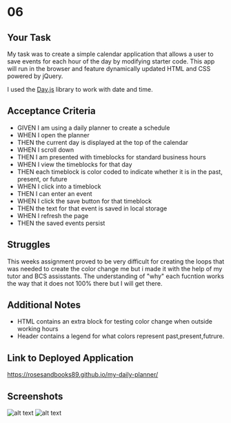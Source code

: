 # 06

## Your Task

My task was to create a simple calendar application that allows a user to save events for each hour of the day by modifying starter code. This app will run in the browser and feature dynamically updated HTML and CSS powered by jQuery.

I used the [Day.js](https://day.js.org/en/) library to work with date and time. 

## Acceptance Criteria

* GIVEN I am using a daily planner to create a schedule
* WHEN I open the planner
* THEN the current day is displayed at the top of the calendar
* WHEN I scroll down
* THEN I am presented with timeblocks for standard business hours
* WHEN I view the timeblocks for that day
* THEN each timeblock is color coded to indicate whether it is in the past, present, or future
* WHEN I click into a timeblock
* THEN I can enter an event
* WHEN I click the save button for that timeblock
* THEN the text for that event is saved in local storage
* WHEN I refresh the page
* THEN the saved events persist

## Struggles
This weeks assignment proved to be very difficult for creating the loops that was needed to create the color change me but i made it with the help of my tutor and BCS assisstants. The understanding of "why" each fucntion works the way that it does not 100% there but I will get there.  

## Additional Notes
* HTML contains an extra block for testing color change when outside working hours
* Header contains a legend for what colors represent past,present,futrure.

## Link to Deployed Application

https://rosesandbooks89.github.io/my-daily-planner/

## Screenshots
![alt text](./assets/images/image1.png)
![alt text](./assets/images/image2.png)